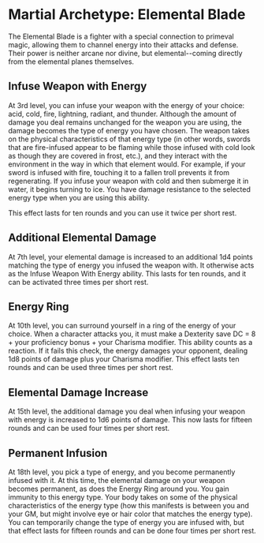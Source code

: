 # Martial Archetype: Elemental Blade
The Elemental Blade is a fighter with a special connection to primeval magic, allowing them to channel energy into their attacks and defense. Their power is neither arcane nor divine, but elemental--coming directly from the elemental planes themselves.

## Infuse Weapon with Energy
At 3rd level, you can infuse your weapon with the energy of your choice: acid, cold, fire, lightning, radiant, and thunder. Although the amount of damage you deal remains unchanged for the weapon you are using, the damage becomes the type of energy you have chosen. The weapon takes on the physical characteristics of that energy type (in other words, swords that are fire-infused appear to be flaming while those infused with cold look as though they are covered in frost, etc.), and they interact with the environment in the way in which that element would. For example, if your sword is infused with fire, touching it to a fallen troll prevents it from regenerating. If you infuse your weapon with cold and then submerge it in water, it begins turning to ice. You have damage resistance to the selected energy type when you are using this ability.

This effect lasts for ten rounds and you can use it twice per short rest.

## Additional Elemental Damage
At 7th level, your elemental damage is increased to an additional 1d4 points matching the type of energy you infused the weapon with. It otherwise acts as the Infuse Weapon With Energy ability. This lasts for ten rounds, and it can be activated three times per short rest.

## Energy Ring
At 10th level, you can surround yourself in a ring of the energy of your choice. When a character attacks you, it must make a Dexterity save DC = 8 + your proficiency bonus + your Charisma modifier. This ability counts as a reaction. If it fails this check, the energy damages your opponent, dealing 1d8 points of damage plus your Charisma modifier. This effect lasts ten rounds and can be used three times per short rest.

## Elemental Damage Increase
At 15th level, the additional damage you deal when infusing your weapon with energy is increased to 1d6 points of damage. This now lasts for fifteen rounds and can be used four times per short rest.

## Permanent Infusion
At 18th level, you pick a type of energy, and you become permanently infused with it. At this time, the elemental damage on your weapon becomes permanent, as does the Energy Ring around you. You gain immunity to this energy type. Your body takes on some of the physical characteristics of the energy type (how this manifests is between you and your GM, but might involve eye or hair color that matches the energy type). You can temporarily change the type of energy you are infused with, but that effect lasts for fifteen rounds and can be done four times per short rest.
